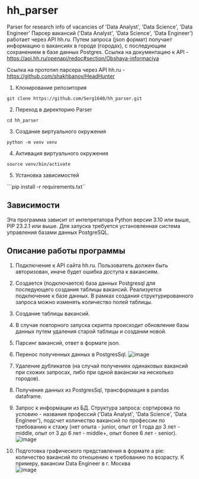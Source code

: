 # hh_parser
Parser for research info of vacancies of 'Data Analyst', 'Data Science',  'Data Engineer'
Парсер вакансий ('Data Analyst', 'Data Science',  'Data Engineer') работает через API hh.ru. Путем запроса (json формат) получает информацию о вакансиях в городе (городах), с последующим сохранением в базе данных Postgres. Ссылка на документацию к API -https://api.hh.ru/openapi/redoc#section/Obshaya-informaciya

Ссылка на прототип парсера через API hh.ru - https://github.com/shakhbanov/HeadHunter

1. Клонирование репозитория 

```git clone https://github.com/Serg1640/hh_parser.git```

2. Переход в директорию Parser

```cd hh_parser```

3. Создание виртуального окружения

```python -m venv venv```

4. Активация виртуального окружения

```source venv/bin/activate```

5. Установка зависимостей

```pip install -r requirements.txt``

<!--зависимости-->
## Зависимости
Эта программа зависит от интепретатора Python версии 3.10 или выше, PIP 23.2.1 или выше.
Для запуска требуется установленная система управления базами данных PostgreSQL.

## Описание работы программы

1) Подключение к API сайта hh.ru. Пользователь должен быть авторизован, иначе будет ошибка доступа к вакансиям.
2) Создается (подключается) база данных Postgresql для последующего создания таблицы вакансий. Реализуется подключение к базе данных. В рамках создания структурированного запроса можно изменять количество полей таблицы. 
3) Создание таблицы вакансий.
4) В случае повторного запуска скрипта происходит обновление базы данных путем удаления старой таблицы и создании новой.
5) Парсинг вакансий, ответ в формате json.
6) Перенос полученных данных в PostgresSql.
   ![image](https://github.com/user-attachments/assets/06254594-5f0c-401f-9d07-18a64f18a9e6)
7) Удаление дубликатов (на случай получениях одинаковых вакансий при схожих запросах, либо при одной вакансии на несколько городов).
8) Получение данных из PostgresSql, трансформация в pandas dataframe.
9) Запрос к информации из БД. Структура запроса: сортировка по условию - названия профессий ('Data Analyst', 'Data Science',  'Data Engineer'), подсчет количество вакансий по профессии по требованию к стажу (нет опыта - junior, опыт от 1 года до 3 лет - middle, опыт от 3 до 6 лет - middle+, опыт более 6 лет - senior).
    ![image](https://github.com/user-attachments/assets/321b6cd1-8d37-4166-b7a5-851a206c6820)

11) Подготовка графического представления в формате a pie: количество вакансий по отношению к требованию по возрасту. К примеру, вакансии Data Engineer в г. Москва       
![image](https://github.com/user-attachments/assets/4c6e33bd-8dfa-4c53-b8bc-063be2e596f2)
